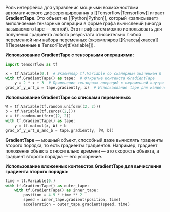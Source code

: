 Роль интерфейса для управления мощными возможностями автоматического дифференцирования в [[Tensorflow|Tensorflow]] играет **GradientTape**. Это объект на [[Python|Python]], который «записывает» выполняемые тензорные операции в форме графа вычислений (иногда называемого tape — лентой). Этот граф затем можно использовать для получения градиента любого результата относительно любой переменной или набора переменных (экземпляров [[Классы|класса]] [[Переменные в TensorFlow|tf.Variable]]). 

**Использование GradientTape с тензорными операциями:**

```Python
import tensorflow as tf

x = tf.Variable(0.)  # Экземпляр tf.Variable со скалярным значением 0
with tf.GradientTape() as tape:  # Открытие контекста GradientTape
	y = 2 * x + 3  # Применение тензорных операций к переменной внутри контекста
grad_of_y_wrt_x = tape.gradient(y, x)  # Использование tape для излвечения градиента
```

**Использование GradientTape со списками переменных:**

```Python
W = tf.Variable(tf.random.uniform((2, 2)))
b = tf.Variable(tf.zeros((2,)))
x = tf.random.uniform((2, 2))
with tf.GradientTape() as tape:
	y = tf.matmul(x, W) + b
grad_of_y_wrt_W_and_b = tape.gradient(y, [W, b])
```

**GradientTape** — мощный объект, способный даже вычислять градиенты второго порядка, то есть градиенты градиентов. Например, градиент положения объекта относительно времени — это скорость объекта, а градиент второго порядка — его ускорение.

**Использование вложенных контекстов GradientTape для вычисления градиента второго порядка:**

```Python
time = tf.Variable(0.)
with tf.GradientTape() as outer_tape:
	with tf.GradientTape() as inner_tape:
		position = 4.9 * time ** 2
		speed = inner_tape.gradient(position, time)
		acceleration = outer_tape.gradient(speed, time)
```